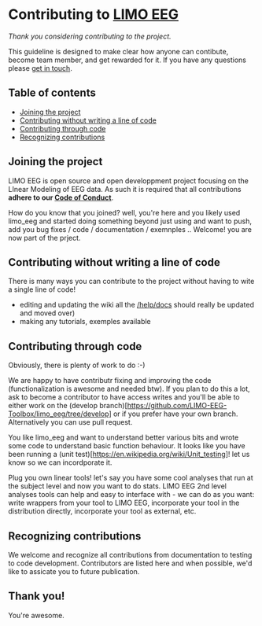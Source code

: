# Contributing to [LIMO EEG](https://github.com/LIMO-EEG-Toolbox/limo_eeg)

*Thank you considering contributing to the project.*

This guideline is designed to make clear how anyone can contibute, become team member, and get rewarded for it.
If you have any questions please [get in touch](@cyril.pernet@ed.ac.uk).

## Table of contents


*   [Joining the project](#joining-the-project)
*   [Contributing without writing a line of code](#Contributing-without-writing-a-line-of-code)
*   [Contributing through code](#Contributing-through-code)
*   [Recognizing contributions](#recognizing-contributions)

## Joining the project

LIMO EEG is open source and open developpment project focusing on the LInear Modeling of EEG data. As such it is required that all contributions **adhere to our [Code of Conduct](CODE_OF_CONDUCT.md)**.

How do you know that you joined? well, you're here and you likely used limo_eeg and started doing something beyond just using and want to push, add you bug fixes / code / documentation / exemnples .. Welcome! you are now part of the prject. 

## Contributing without writing a line of code

There is many ways you can contribute to the project without having to wite a single line of code! 
- editing and updating the wiki all the [/help/docs](https://github.com/LIMO-EEG-Toolbox/limo_eeg/tree/master/help/docs) should really be updated and moved over)
- making any tutorials, exemples available 

## Contributing through code

Obviously, there is plenty of work to do :-)

We are happy to have contributr fixing and improving the code (functionalization is awesome and needed btw). If you plan to do this a lot, ask to become a contributor to have access writes and you'll be able to either work on the (develop branch)[https://github.com/LIMO-EEG-Toolbox/limo_eeg/tree/develop] or if you prefer have your own branch. Alternatively you can use pull request.   

You like limo_eeg and want to understand better various bits and wrote some code to understand basic function behaviour. It looks like you have been running a (unit test)[https://en.wikipedia.org/wiki/Unit_testing]! let us know so we can incordporate it.  

Plug you own linear tools! let's say you have some cool analyses that run at the subject level and now you want to do stats. LIMO EEG 2nd level analyses tools can help and easy to interface with - we can do as you want: write wrappers from your tool to LIMO EEG, incorporate your tool in the distribution directly, incorporate your tool as external, etc.

## Recognizing contributions

We welcome and recognize all contributions from documentation to testing to code development. Contributors are listed here and when possible, we'd like to assicate you to future publication.

## Thank you!

You're awesome.
